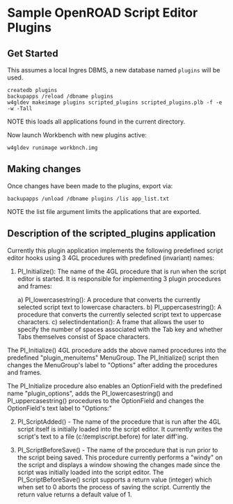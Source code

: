 # Sample OpenROAD Script Editor Plugins

## Get Started

This assumes a local Ingres DBMS, a new database named `plugins` will be used.

    createdb plugins
    backupapps /reload /dbname plugins
    w4gldev makeimage plugins scripted_plugins scripted_plugins.plb -f -e -w -Tall

NOTE this loads all applications found in the current directory.

Now launch Workbench with new plugins active:

    w4gldev runimage workbnch.img

## Making changes

Once changes have been made to the plugins, export via:

    backupapps /unload /dbname plugins /lis app_list.txt

NOTE the list file argument limits the applications that are exported.

## Description of the scripted_plugins application

Currently this plugin application implements the following predefined script editor hooks using
3 4GL procedures with predefined (invariant) names:

1) 	PI_Initialize():
The name of the 4GL procedure that is run when the script editor is started.  It is responsible
for implementing 3 plugin procedures and frames:

	a)  PI_lowercasestring():
	    A procedure that converts the currently selected script text to lowercase characters.
	b)  PI_uppercasestring():
	    A procedure that converts the currently selected script text to uppercase characters.
	c)  selectindentation():
	    A frame that allows the user to specify the number of spaces associated with the
	    Tab key and whether Tabs themselves consist of Space characters.

The PI_Initialize() 4GL procedure adds the above named procedures into the predefined "plugin_menuitems"
MenuGroup. The PI_Initialize() script then changes the MenuGroup's label to "Options" after adding the
procedures and frames.

The PI_Initialize procedure also enables an OptionField with the predefined name "plugin_options", adds the
PI_lowercasestring() and PI_uppercasestring() procedures to the OptionField and changes the OptionField's
text label to "Options:"

2)	PI_ScriptAdded() -
The name of the procedure that is run after the 4GL script itself is initially loaded into the script
editor. It currently writes the script's text to a file (c:\temp\script.before) for later diff'ing.

3)	PI_ScriptBeforeSave() -
The name of the procedure that is run prior to the script being saved.  This procedure currently performs
a "windy" on the script and displays a window showing the changes made since the script was initially
loaded into the script editor.  The PI_ScriptBeforeSave() script supports a return value (integer) which
when set to 0 aborts the process of saving the script.  Currently the return value returns a default value of 1.
